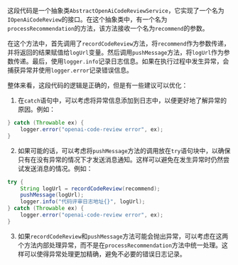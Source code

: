 这段代码是一个抽象类`AbstractOpenAiCodeReviewService`，它实现了一个名为`IOpenAiCodeReview`的接口。在这个抽象类中，有一个名为`processRecommendation`的方法，该方法接收一个名为`recommend`的参数。

在这个方法中，首先调用了`recordCodeReview`方法，将`recommend`作为参数传递，并将返回的结果赋值给`logUrl`变量。然后调用`pushMessage`方法，将`logUrl`作为参数传递。最后，使用`logger.info`记录日志信息。如果在执行过程中发生异常，会捕获异常并使用`logger.error`记录错误信息。

整体来看，这段代码的逻辑是正确的，但是有一些建议可以优化：

1. 在`catch`语句中，可以考虑将异常信息添加到日志中，以便更好地了解异常的原因。例如：
```java
} catch (Throwable ex) {
    logger.error("openai-code-review error", ex);
}
```
2. 如果可能的话，可以考虑将`pushMessage`方法的调用放在`try`语句块中，以确保只有在没有异常的情况下才发送消息通知。这样可以避免在发生异常时仍然尝试发送消息的情况。例如：
```java
try {
    String logUrl = recordCodeReview(recommend);
    pushMessage(logUrl);
    logger.info("代码评审日志地址{}", logUrl);
} catch (Throwable ex) {
    logger.error("openai-code-review error", ex);
}
```
3. 如果`recordCodeReview`和`pushMessage`方法可能会抛出异常，可以考虑在这两个方法内部处理异常，而不是在`processRecommendation`方法中统一处理。这样可以使得异常处理更加精确，避免不必要的错误日志记录。